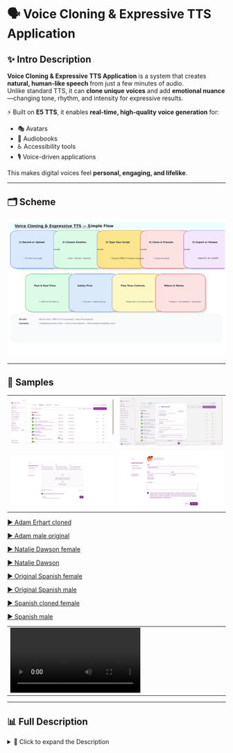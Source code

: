 # 🗣️ Voice Cloning & Expressive TTS Application

## ✨ Intro Description
**Voice Cloning & Expressive TTS Application** is a system that creates **natural, human-like speech** from just a few minutes of audio.  
Unlike standard TTS, it can **clone unique voices** and add **emotional nuance**—changing tone, rhythm, and intensity for expressive results.

⚡ Built on **E5 TTS**, it enables **real-time, high-quality voice generation** for:
- 🎭 Avatars
- 📖 Audiobooks
- ♿ Accessibility tools
- 🎙️ Voice-driven applications

This makes digital voices feel **personal, engaging, and lifelike**.

---

## 🗂️ Scheme

<img src="./img/img-1.png" alt="Scheme" />

---

## 🧩 Samples

<table>
    <tbody>
        <tr>
            <td width="50%">
                <img src="./img/img-2.png" alt="img" />
            </td>
            <td width="50%">
                <img src="./img/img-3.png" alt="img" />
            </td>
        </tr>
        <tr>
            <td width="50%">
                <img src="./img/img-4.png" alt="img" />
            </td>
            <td width="50%">
                <img src="./img/img-5.png" alt="img" />
            </td>
        </tr>
    </tbody>
</table>

[▶️ Adam Erhart cloned](https://raw.githubusercontent.com/makichyantig/voice-cloning-ai-multilingual-emotional-natural-speech-synthesis-tacotron2-wavenet-transformer/master/audio/Adam_Erhart_cloned.mp3)

[▶️ Adam male original](https://raw.githubusercontent.com/makichyantig/voice-cloning-ai-multilingual-emotional-natural-speech-synthesis-tacotron2-wavenet-transformer/master/audio/Adam_male_original.mp3)

[▶️ Natalie Dawson female](https://raw.githubusercontent.com/makichyantig/voice-cloning-ai-multilingual-emotional-natural-speech-synthesis-tacotron2-wavenet-transformer/master/audio/Natalie_Dawson_female.mp3)

[▶️ Natalie Dawson](https://raw.githubusercontent.com/makichyantig/voice-cloning-ai-multilingual-emotional-natural-speech-synthesis-tacotron2-wavenet-transformer/master/audio/Natalie_Dawson.mp3)

[▶️ Original Spanish female](https://raw.githubusercontent.com/makichyantig/voice-cloning-ai-multilingual-emotional-natural-speech-synthesis-tacotron2-wavenet-transformer/master/audio/Original_Spanish_female.mp3)

[▶️ Original Spanish male](https://raw.githubusercontent.com/makichyantig/voice-cloning-ai-multilingual-emotional-natural-speech-synthesis-tacotron2-wavenet-transformer/master/audio/Original_Spanish_male.mp3)

[▶️ Spanish cloned female](https://raw.githubusercontent.com/makichyantig/voice-cloning-ai-multilingual-emotional-natural-speech-synthesis-tacotron2-wavenet-transformer/master/audio/Spanish_cloned_female.mp3)

[▶️ Spanish male](https://raw.githubusercontent.com/makichyantig/voice-cloning-ai-multilingual-emotional-natural-speech-synthesis-tacotron2-wavenet-transformer/master/audio/Spanish_male.mp3)


<table>
    <tbody>
        <tr>
            <td width="50%">
                <video src="https://github.com/user-attachments/assets/237053bb-2696-4b65-b90d-d1a593a2d05f" controls preload>
                    Your browser does not support the video tag.
                </video>
            </td>
            <td width="50%"></td>
        </tr>
    </tbody>
</table>

---

## 📊 Full Description

<details>
  <summary>📖 Click to expand the Description</summary>

### 🛠️ Problem Solved
🔴 Most **TTS systems** sound **robotic** and **lack emotional nuance**.  
⚠️ Existing voice cloning tools require **huge datasets** and often fail at **expressive prosody** (essential for avatars, audiobooks, accessibility).

✅ This app enables **high-fidelity voice cloning** with **expressive control** using **minimal training data (<10 mins)**.

---

### 🚀 Solution & Achievements

**Solution**:  
An **advanced voice cloning + expressive TTS** application using **E5 architecture**, designed for **emotionally rich, natural-sounding speech**.

**Key Achievements**:
- 🔊 Trained pipelines to clone voices with **<10 minutes** of data
- 🎶 Integrated **emotion embeddings** for tone, intensity & rhythm control
- 🌟 Achieved **4.5+/5 naturalness scores** in blind MOS tests
- ⚡ Enabled **real-time inference** (CUDA + FastAPI optimized)
- 🎭 Designed for **avatars, storytelling apps, accessibility, and voiceovers**

---

### 🔬 Training Process Highlights

- 📂 **Dataset Creation & Augmentation** → diverse speech (pitch, noise, tempo)
- 🏗 **Pretraining + Fine-tuning** → E5 backbone with **prosody & speaker embedding loss**
- 👤 **Speaker Embedding Training** → d-vector embeddings (SV2TTS/GE2E)
- 🎭 **Emotion Control Embeddings** → GST + emotion vectors for **expressive synthesis**
- ⚙️ **Model Optimization** → Quantization + pruning with **ONNX + TensorRT**

---

### 🌟 Key Features
✅ Custom voice cloning  
✅ Expressive TTS with emotion embeddings  
✅ Real-time inference for mobile/desktop

---

### 🖥️ Technologies Used
- 🐍 Python, ⚡ PyTorch, 🎤 E5 TTS
- 🎛️ Gradio / Streamlit for prototyping
- 🚀 FastAPI for serving models
- 📦 Docker, CUDA

---

### 📚 References
- Jia, Y., Zhang, Y., Weiss, R. J., et al. (2018). *Transfer learning from speaker verification to multispeaker TTS*. **NeurIPS**.
- Valin, J. M., Skoglund, J., Maciejewski, M. (2021). *Neural vocoders for real-time expressive TTS*. **ICASSP 2021**.
- Wang, Y., Stanton, D., Zhang, Y., et al. (2020). *Style tokens: Unsupervised style modeling, control and transfer*. **ICML 2020**.
- Arik, S. Ö., Chrzanowski, M., et al. (2018). *Deep Voice: Real-time neural text-to-speech*. **arXiv:1702.07825**.
- Cooney, C., Lian, H., Black, A. W. (2022). *Few-shot expressive speech synthesis with GST*. **Interspeech 2022**.
- Li, X., Zhang, Y., Wang, S. (2021). *Neural voice cloning with limited data*. **IEEE TASLP**.

---

</details>
